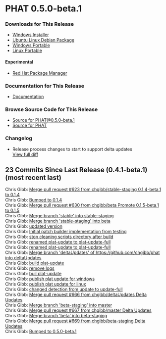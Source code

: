 # PHAT 0.5.0-beta.1
### Downloads for This Release
* [Windows Installer](https://github.com/chgibb/PHAT/releases/download/0.5.0-beta.1/phat-win32-x64-setup.exe)  
* [Ubuntu Linux Debian Package](https://github.com/chgibb/PHAT/releases/download/0.5.0-beta.1/phat_0.5.0.beta.1_amd64.deb)  
* [Windows Portable](https://github.com/chgibb/PHAT/releases/download/0.5.0-beta.1/phat-win32-x64-portable.zip)  
* [Linux Portable](https://github.com/chgibb/PHAT/releases/download/0.5.0-beta.1/phat-linux-x64-portable.tar.gz)
#### Experimental
* [Red Hat Package Manager](https://github.com/chgibb/PHAT/releases/download/0.5.0-beta.1/phat-0.5.0-beta.1.x86_64.rpm)

### Documentation for This Release
* [Documentation](https://chgibb.github.io/PHATDocs/docs/releases/0.5.0-beta.1/home)

### Browse Source Code for This Release
* [Source for PHAT@0.5.0-beta.1](https://github.com/chgibb/PHAT/tree/0.5.0-beta.1)
* [Source for PHAT](https://github.com/chgibb/PHAT)

### Changelog
* Release process changes to start to support delta updates  
[View full diff](https://github.com/chgibb/PHAT/compare/0.4.1-beta.1...0.5.0-beta.1) 
  
## 23 Commits Since Last Release (0.4.1-beta.1) (most recent last)  
Chris Gibb: [Merge pull request #623 from chgibb/stable-staging  0.1.4-beta.1 to 0.1.4](https://github.com/chgibb/PHAT/commit/ca4df893344d5862328d27855d39a81666eaa593)  
Chris Gibb: [Bumped to 0.1.4](https://github.com/chgibb/PHAT/commit/820440a0d61e00b7d36816f3f5ff101752ca9c3c)  
Chris Gibb: [Merge pull request #630 from chgibb/beta  Promote 0.1.5-beta.1 to 0.1.5](https://github.com/chgibb/PHAT/commit/219c3985bee53065b7ad534501ce885c54ea096e)  
Chris Gibb: [Merge branch 'stable' into stable-staging](https://github.com/chgibb/PHAT/commit/868b8d0c18af92dacfb0a8d069b6422b90e71f4c)  
Chris Gibb: [Merge branch 'stable-staging' into beta](https://github.com/chgibb/PHAT/commit/1f90fe30ef27f9a4628cde6042de830dd817ae66)  
Chris Gibb: [updated version](https://github.com/chgibb/PHAT/commit/e2ad4f6769e849d6a3f9a796165072d8a98fca3f)  
Chris Gibb: [Initial patch builder implementation from testing](https://github.com/chgibb/PHAT/commit/70fafc9a2b10a3d2586e49670acead929064ba8e)  
Chris Gibb: [stop cleaning scripts directory after build](https://github.com/chgibb/PHAT/commit/6f0d3c219337428edd4f6841c96f1e7f31bb0e9d)  
Chris Gibb: [renamed plat-update to plat-update-full](https://github.com/chgibb/PHAT/commit/36927d6b88e95ab33ec4796db5a04435d481b00e)  
Chris Gibb: [renamed plat-update to plat-update-full](https://github.com/chgibb/PHAT/commit/fc872d5ee68c902e78eef9862b5e9189ebafc23f)  
Chris Gibb: [Merge branch 'deltaUpdates' of https://github.com/chgibb/phat into deltaUpdates](https://github.com/chgibb/PHAT/commit/de1b7bc8b3fb66335c6068f8ae66db22c4d06a72)  
Chris Gibb: [build plat-update](https://github.com/chgibb/PHAT/commit/8ffab2b4191929357446114dbd89c4ff867602af)  
Chris Gibb: [remove logs](https://github.com/chgibb/PHAT/commit/82da3f8d90a9b7683cf4bb42ce5bb89bb8b67421)  
Chris Gibb: [buil plat-update](https://github.com/chgibb/PHAT/commit/28ae6b6aff52d1a51ec76df9c8e6829634425619)  
Chris Gibb: [publish plat update for windows](https://github.com/chgibb/PHAT/commit/382014adaf5d9b465c6950256d6634d5f2c21223)  
Chris Gibb: [publish plat update for linux](https://github.com/chgibb/PHAT/commit/f6af36028bc7988dbcba8185be60e8601584af7e)  
Chris Gibb: [changed detection from update to update-full](https://github.com/chgibb/PHAT/commit/996dbe73c1bf111ce54d2901a3bd928385020034)  
Chris Gibb: [Merge pull request #666 from chgibb/deltaUpdates  Delta Updates](https://github.com/chgibb/PHAT/commit/d04ff2112447087c3eb8f04b05ead739c17a6411)  
Chris Gibb: [Merge branch 'beta-staging' into master](https://github.com/chgibb/PHAT/commit/daf162770b8f0e3b2dfe0ff0d072b09af54456c8)  
Chris Gibb: [Merge pull request #667 from chgibb/master  Delta Updates](https://github.com/chgibb/PHAT/commit/50ff2b9d2da7b588de4f714f4e2913430c8ce5d3)  
Chris Gibb: [Merge branch 'beta' into beta-staging](https://github.com/chgibb/PHAT/commit/fd244a18e0826ccf136981f3eb3d8dd526d8530d)  
Chris Gibb: [Merge pull request #669 from chgibb/beta-staging  Delta Updates](https://github.com/chgibb/PHAT/commit/c2e9afb4780ccb28f600fcce9ea9ab5262f62bf5)  
Chris Gibb: [Bumped to 0.5.0-beta.1](https://github.com/chgibb/PHAT/commit/2cd9544b061c03b3b58da164006d6a81f85c6f5f)  
